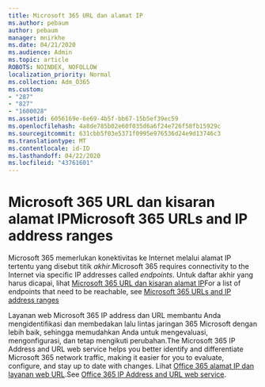 ```yaml
---
title: Microsoft 365 URL dan alamat IP
ms.author: pebaum
author: pebaum
manager: mnirkhe
ms.date: 04/21/2020
ms.audience: Admin
ms.topic: article
ROBOTS: NOINDEX, NOFOLLOW
localization_priority: Normal
ms.collection: Adm_O365
ms.custom:
- "287"
- "827"
- "1600028"
ms.assetid: 6056169e-6e69-4b5f-bb67-15b5ef39ec59
ms.openlocfilehash: 4a8de785b02e60f035d6a6f24e726f58fb15929c
ms.sourcegitcommit: 631cbb5f03e5371f0995e976536d24e9d13746c3
ms.translationtype: MT
ms.contentlocale: id-ID
ms.lasthandoff: 04/22/2020
ms.locfileid: "43761601"
---
```

# <a name="microsoft-365-urls-and-ip-address-ranges"></a><span data-ttu-id="980c4-102">Microsoft 365 URL dan kisaran alamat IP</span><span class="sxs-lookup"><span data-stu-id="980c4-102">Microsoft 365 URLs and IP address ranges</span></span>

<span data-ttu-id="980c4-103">Microsoft 365 memerlukan konektivitas ke Internet melalui alamat IP tertentu yang disebut titik *akhir*.</span><span class="sxs-lookup"><span data-stu-id="980c4-103">Microsoft 365 requires connectivity to the Internet via specific IP addresses called *endpoints*.</span></span>
<span data-ttu-id="980c4-104">Untuk daftar akhir yang harus dicapai, lihat [Microsoft 365 URL dan kisaran alamat IP](https://docs.microsoft.com/office365/enterprise/urls-and-ip-address-ranges)</span><span class="sxs-lookup"><span data-stu-id="980c4-104">For a list of endpoints that need to be reachable, see [Microsoft 365 URLs and IP address ranges](https://docs.microsoft.com/office365/enterprise/urls-and-ip-address-ranges)</span></span> 

<span data-ttu-id="980c4-105">Layanan web Microsoft 365 IP address dan URL membantu Anda mengidentifikasi dan membedakan lalu lintas jaringan 365 Microsoft dengan lebih baik, sehingga memudahkan Anda untuk mengevaluasi, mengonfigurasi, dan tetap mengikuti perubahan.</span><span class="sxs-lookup"><span data-stu-id="980c4-105">The Microsoft 365 IP Address and URL web service helps you better identify and differentiate Microsoft 365 network traffic, making it easier for you to evaluate, configure, and stay up to date with changes.</span></span> <span data-ttu-id="980c4-106">Lihat [Office 365 alamat IP dan layanan web URL](https://docs.microsoft.com/office365/enterprise/office-365-ip-web-service).</span><span class="sxs-lookup"><span data-stu-id="980c4-106">See [Office 365 IP Address and URL web service](https://docs.microsoft.com/office365/enterprise/office-365-ip-web-service).</span></span>